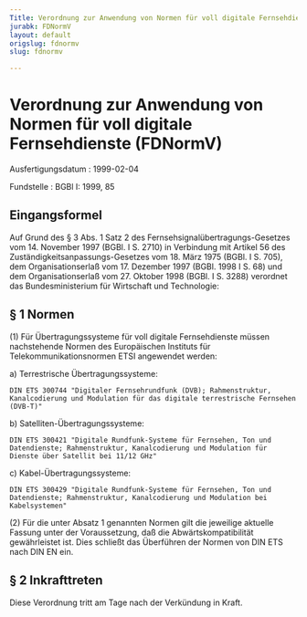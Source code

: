 ```yaml
---
Title: Verordnung zur Anwendung von Normen für voll digitale Fernsehdienste
jurabk: FDNormV
layout: default
origslug: fdnormv
slug: fdnormv

---
```


# Verordnung zur Anwendung von Normen für voll digitale Fernsehdienste (FDNormV)

Ausfertigungsdatum
:   1999-02-04

Fundstelle
:   BGBl I: 1999, 85

## Eingangsformel

Auf Grund des § 3 Abs. 1 Satz 2 des Fernsehsignalübertragungs-Gesetzes
vom 14. November 1997 (BGBl. I S. 2710) in Verbindung mit Artikel 56
des Zuständigkeitsanpassungs-Gesetzes vom 18. März 1975 (BGBl. I S.
705), dem Organisationserlaß vom 17. Dezember 1997 (BGBl. 1998 I S.
68) und dem Organisationserlaß vom 27. Oktober 1998 (BGBl. I S. 3288)
verordnet das Bundesministerium für Wirtschaft und Technologie:

## § 1 Normen

(1) Für Übertragungssysteme für voll digitale Fernsehdienste müssen
nachstehende Normen des Europäischen Instituts für
Telekommunikationsnormen ETSI angewendet werden:

a)  Terrestrische Übertragungssysteme:

    DIN ETS 300744 "Digitaler Fernsehrundfunk (DVB); Rahmenstruktur,
    Kanalcodierung und Modulation für das digitale terrestrische Fernsehen
    (DVB-T)"


b)  Satelliten-Übertragungssysteme:

    DIN ETS 300421 "Digitale Rundfunk-Systeme für Fernsehen, Ton und
    Datendienste; Rahmenstruktur, Kanalcodierung und Modulation für
    Dienste über Satellit bei 11/12 GHz"


c)  Kabel-Übertragungssysteme:

    DIN ETS 300429 "Digitale Rundfunk-Systeme für Fernsehen, Ton und
    Datendienste; Rahmenstruktur, Kanalcodierung und Modulation bei
    Kabelsystemen"




(2) Für die unter Absatz 1 genannten Normen gilt die jeweilige
aktuelle Fassung unter der Voraussetzung, daß die
Abwärtskompatibilität gewährleistet ist. Dies schließt das Überführen
der Normen von DIN ETS nach DIN EN ein.

## § 2 Inkrafttreten

Diese Verordnung tritt am Tage nach der Verkündung in Kraft.

